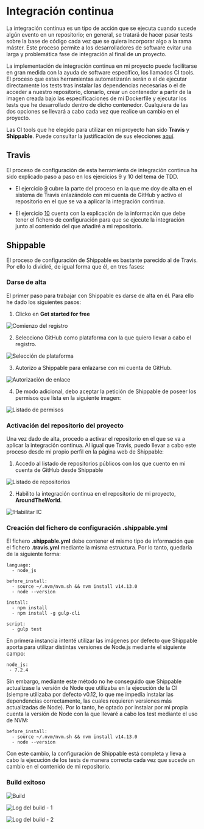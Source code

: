 # Integración continua

La integración continua es un tipo de acción que se ejecuta cuando sucede algún evento en un repositorio; en general, se tratará de hacer pasar tests sobre la base de código cada vez que se quiera incorporar algo a la rama máster. Este proceso permite a los desarrolladores de software evitar una larga y problemática fase de integración al final de un proyecto. 

La implementación de integración continua en mi proyecto puede facilitarse en gran medida con la ayuda de software específico, los llamados CI tools. El proceso que estas herramientas automatizarán serán o el de ejecutar directamente los tests tras instalar las dependencias necesarias o el de acceder a nuestro repositorio, clonarlo, crear un contenedor a partir de la imagen creada bajo las especificaciones de mi Dockerfile y ejecutar los tests que he desarrollado dentro de dicho contenedor. Cualquiera de las dos opciones se llevará a cabo cada vez que realice un cambio en el proyecto.

Las CI tools que he elegido para utilizar en mi proyecto han sido **Travis** y **Shippable**. Puede consultar la justificación de sus elecciones [aquí](https://github.com/Davidspace/AroundTheWorld/blob/master/docs/herramientas.md).

## Travis

El proceso de configuración de esta herramienta de integración continua ha sido explicado paso a paso en los ejercicios 9 y 10 del tema de TDD.

- El ejercicio [9](https://github.com/Davidspace/Ejercicios_IV/blob/main/TDD/Ejercicio%209.md) cubre la parte del proceso en la que me doy de alta en el sistema de Travis enlazándolo con mi cuenta de GitHub y activo el repositorio en el que se va a aplicar la integración continua.

- El ejercicio [10](https://github.com/Davidspace/Ejercicios_IV/blob/main/TDD/Ejercicio%2010.md) cuenta con la explicación de la información que debe tener el fichero de configuración para que se ejecute la integración junto al contenido del que añadiré a mi repositorio.

## Shippable

El proceso de configuración de Shippable es bastante parecido al de Travis. Por ello lo dividiré, de igual forma que él, en tres fases:

### Darse de alta

El primer paso para trabajar con Shippable es darse de alta en él. Para ello he dado los siguientes pasos:

1. Clicko en **Get started for free**

![Comienzo del registro](https://github.com/Davidspace/AroundTheWorld/blob/master/docs/imagenes/shippable1.png)

2. Selecciono GitHub como plataforma con la que quiero llevar a cabo el registro.

![Selección de plataforma](https://github.com/Davidspace/AroundTheWorld/blob/master/docs/imagenes/shippable2.png)

3. Autorizo a Shippable para enlazarse con mi cuenta de GitHub.

![Autorización de enlace](https://github.com/Davidspace/AroundTheWorld/blob/master/docs/imagenes/shippable3.png)

4. De modo adicional, debo aceptar la petición de Shippable de poseer los permisos que lista en la siguiente imagen:

![Listado de permisos](https://github.com/Davidspace/AroundTheWorld/blob/master/docs/imagenes/shippable4.png)

### Activación del repositorio del proyecto

Una vez dado de alta, procedo a activar el repositorio en el que se va a aplicar la integración continua. Al igual que Travis, puedo llevar a cabo este proceso desde mi propio perfil en la página web de Shippable:

1. Accedo al listado de repositorios públicos con los que cuento en mi cuenta de GitHub desde Shippable

![Listado de repositorios](https://github.com/Davidspace/AroundTheWorld/blob/master/docs/imagenes/shippable5.png)

2. Habilito la integración continua en el repositorio de mi proyecto, **AroundTheWorld**.

![!Habilitar IC](https://github.com/Davidspace/AroundTheWorld/blob/master/docs/imagenes/shippable6.png)

### Creación del fichero de configuración .shippable.yml

El fichero **.shippable.yml** debe contener el mismo tipo de información que el fichero **.travis.yml** mediante la misma estructura. Por lo tanto, quedaría de la siguiente forma:

```
language:
  - node_js

before_install:
  - source ~/.nvm/nvm.sh && nvm install v14.13.0
  - node --version

install:
  - npm install
  - npm install -g gulp-cli

script:
  - gulp test
```

En primera instancia intenté utilizar las imágenes por defecto que Shippable aporta para utilizar distintas versiones de Node.js mediante el siguiente campo:

```
node_js:
 - 7.2.4
```

Sin embargo, mediante este método no he conseguido que Shippable actualizase la versión de Node que utilizaba en la ejecución de la CI (siempre utilizaba por defecto v0.12, lo que me impedía instalar las dependencias correctamente, las cuales requieren versiones más actualizadas de Node). Por lo tanto, he optado por instalar por mi propia cuenta la versión de Node con la que llevaré a cabo los test mediante el uso de NVM:

```
before_install:
  - source ~/.nvm/nvm.sh && nvm install v14.13.0
  - node --version
```

Con este cambio, la configuración de Shippable está completa y lleva a cabo la ejecución de los tests de manera correcta cada vez que sucede un cambio en el contenido de mi repositorio.

### Build exitoso

![Build](https://github.com/Davidspace/AroundTheWorld/blob/master/docs/imagenes/shippable7.png)

![Log del build - 1](https://github.com/Davidspace/AroundTheWorld/blob/master/docs/imagenes/shippable8.png)

![Log del build - 2](https://github.com/Davidspace/AroundTheWorld/blob/master/docs/imagenes/shippable9.png)
